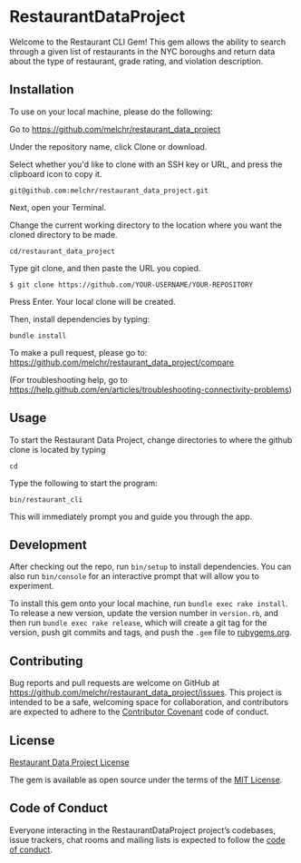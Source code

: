 # RestaurantDataProject

Welcome to the Restaurant CLI Gem! This gem allows the ability to search through a given list of restaurants in the NYC boroughs and return data about the type of restaurant, grade rating, and violation description.

## Installation

To use on your local machine, please do the following:

Go to https://github.com/melchr/restaurant_data_project

Under the repository name, click Clone or download.

Select whether you'd like to clone with an SSH key or URL, and press the clipboard icon to copy it.
```
git@github.com:melchr/restaurant_data_project.git
```

Next, open your Terminal.

Change the current working directory to the location where you want the cloned directory to be made.
```
cd/restaurant_data_project
```

Type git clone, and then paste the URL you copied.
```
$ git clone https://github.com/YOUR-USERNAME/YOUR-REPOSITORY
```
Press Enter. Your local clone will be created.

Then, install dependencies by typing:
```
bundle install
```

To make a pull request, please go to: https://github.com/melchr/restaurant_data_project/compare

(For troubleshooting help, go to https://help.github.com/en/articles/troubleshooting-connectivity-problems)

## Usage

To start the Restaurant Data Project, change directories to where the github clone is located by typing
```
cd
```
Type the following to start the program:
```
bin/restaurant_cli
```
This will immediately prompt you and guide you through the app.

## Development

After checking out the repo, run `bin/setup` to install dependencies. You can also run `bin/console` for an interactive prompt that will allow you to experiment.

To install this gem onto your local machine, run `bundle exec rake install`. To release a new version, update the version number in `version.rb`, and then run `bundle exec rake release`, which will create a git tag for the version, push git commits and tags, and push the `.gem` file to [rubygems.org](https://rubygems.org).

## Contributing

Bug reports and pull requests are welcome on GitHub at https://github.com/melchr/restaurant_data_project/issues. This project is intended to be a safe, welcoming space for collaboration, and contributors are expected to adhere to the [Contributor Covenant](http://contributor-covenant.org) code of conduct.

## License

[Restaurant Data Project License](https://github.com/melchr/restaurant_data_project/blob/master/LICENSE.txt)

The gem is available as open source under the terms of the [MIT License](https://opensource.org/licenses/MIT).

## Code of Conduct

Everyone interacting in the RestaurantDataProject project’s codebases, issue trackers, chat rooms and mailing lists is expected to follow the [code of conduct](https://github.com/melchr/restaurant_data_project/blob/master/CODE_OF_CONDUCT.md).
